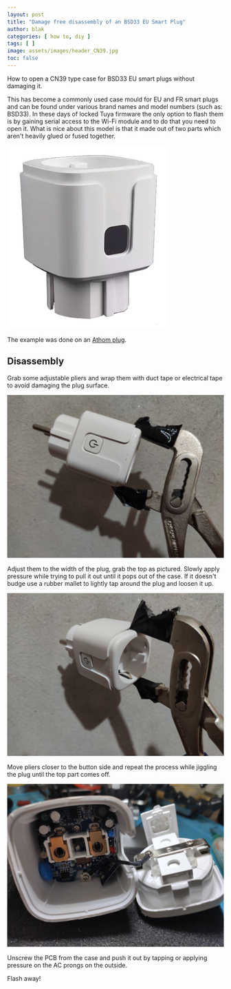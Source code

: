 ```yaml
---
layout: post
title: "Damage free disassembly of an BSD33 EU Smart Plug"
author: blak
categories: [ how to, diy ]
tags: [ ]
image: assets/images/header_CN39.jpg
toc: false
---
```

 
How to open a CN39 type case for BSD33 EU smart plugs without damaging it.

This has become a commonly used case mould for EU and FR smart plugs and can be found under various brand names and model numbers (such as: BSD33). In these days of locked Tuya firmware the only option to flash them is by gaining serial access to the Wi-Fi module and to do that you need to open it. What is nice about this model is that it made out of two parts which aren't heavily glued or fused together.

![](/assets/images/cn39/shell.png)

The example was done on an [Athom plug](https://templates.blakadder.com/athom_PG01EU16A.html).

## Disassembly

Grab some adjustable pliers and wrap them with duct tape or electrical tape to avoid damaging the plug surface. 

![](/assets/images/cn39/1.jpg)

Adjust them to the width of the plug, grab the top as pictured. Slowly apply pressure while trying to pull it out until it pops out of the case. If it doesn't budge use a rubber mallet to lightly tap around the plug and loosen it up.

![](/assets/images/cn39/2.jpg)

Move pliers closer to the button side and repeat the process while jiggling the plug until the top part comes off.

![](/assets/images/cn39/3.jpg)

Unscrew the PCB from the case and push it out by tapping or applying pressure on the AC prongs on the outside.

Flash away!
